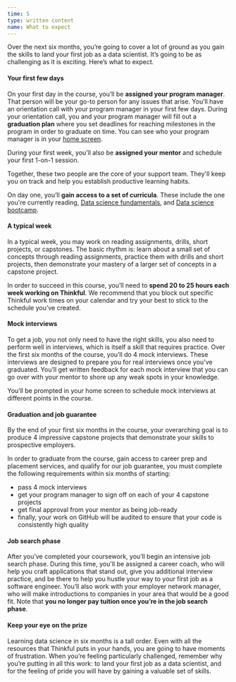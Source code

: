 ```yaml
---
time: 5
type: written content
name: What to expect
---
```


Over the next six months, you’re going to cover a lot of ground as you gain the skills to land your first job as a data scientist. It’s going to be as challenging as it is exciting. Here’s what to expect.

#### Your first few days

On your first day in the course, you’ll be **assigned your program manager**. That person will be your go-to person for any issues that arise. You’ll have an orientation call with your program manager in your first few days. During your orientation call, you and your program manager will fill out a **graduation plan** where you set deadlines for reaching milestones in the program in order to graduate on time. You can see who your program manager is in your [home screen](https://dashboard.thinkful.com/). 

During your first week, you’ll also be **assigned your mentor** and schedule your first 1-on-1 session.

Together, these two people are the core of your support team. They'll keep you on track and help you establish productive learning habits.

On day one, you’ll **gain access to a set of curricula**. These include the one you're currently reading, [Data science fundamentals](https://courses.thinkful.com/data-201-prepv1), and [Data science bootcamp](https://courses.thinkful.com/data-201v1).

#### A typical week

In a typical week, you may work on reading assignments, drills, short projects, or capstones. The basic rhythm is: learn about a small set of concepts through reading assignments, practice them with drills and short projects, then demonstrate your mastery of a larger set of concepts in a capstone project.

In order to succeed in this course, you’ll need to **spend 20 to 25 hours each week working on Thinkful**. We recommend that you block out specific Thinkful work times on your calendar and try your best to stick to the schedule you’ve created.


#### Mock interviews

To get a job, you not only need to have the right skills, you also need to perform well in interviews, which is itself a skill that requires practice. Over the first six months of the course, you’ll do 4 mock interviews. These interviews are designed to prepare you for real interviews once you’ve graduated. You’ll get written feedback for each mock interview that you can go over with your mentor to shore up any weak spots in your knowledge.

You’ll be prompted in your home screen to schedule mock interviews at different points in the course. 

#### Graduation and job guarantee

By the end of your first six months in the course, your overarching goal is to produce 4 impressive capstone projects that demonstrate your skills to prospective employers.

In order to graduate from the course, gain access to career prep and placement services, and qualify for our job guarantee, you must complete the following requirements within six months of starting:

* pass 4 mock interviews
* get your program manager to sign off on each of your 4 capstone projects
* get final approval from your mentor as being job-ready
* finally, your work on GitHub will be audited to ensure that your code is consistently high quality


#### Job search phase

After you’ve completed your coursework, you’ll begin an intensive job search phase. During this time, you'll be assigned a career coach, who will help you craft applications that stand out, give you additional interview practice, and be there to help you hustle your way to your first job as a software engineer. You’ll also work with your employer network manager, who will make introductions to companies in your area that would be a good fit. Note that **you no longer pay tuition once you’re in the job search phase**.

#### Keep your eye on the prize

Learning data science in six months is a tall order. Even with all the resources that Thinkful puts in your hands, you are going to have moments of frustration. When you’re feeling particularly challenged, remember why you’re putting in all this work: to land your first job as a data scientist, and for the feeling of pride you will have by gaining a valuable set of skills.
